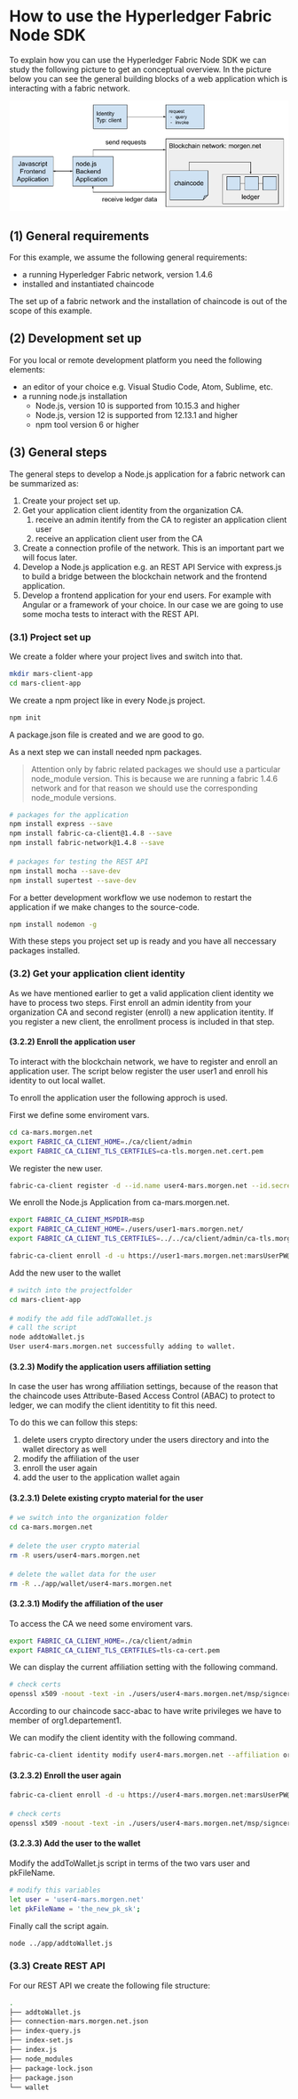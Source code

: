 # How to use the Hyperledger Fabric Node SDK

To explain how you can use the Hyperledger Fabric Node SDK we can study the following picture to get an conceptual overview. In the picture below you can see the general building blocks of a web application which is interacting with a fabric network.

![Node.js SDK](../../img/nodeJs_1.png "Node.js SDK")


## (1) General requirements
For this example, we assume the following general requirements:

- a running Hyperledger Fabric network, version 1.4.6
- installed and instantiated chaincode

The set up of a fabric network and the installation of chaincode is out of the scope of this example.

## (2) Development set up
For you local or remote development platform you need the following elements:

- an editor of your choice e.g. Visual Studio Code, Atom, Sublime, etc.
- a running node.js installation
  - Node.js, version 10 is supported from 10.15.3 and higher
  - Node.js, version 12 is supported from 12.13.1 and higher 
  - npm tool version 6 or higher

## (3) General steps
The general steps to develop a Node.js application for a fabric network can be summarized as:

1. Create your project set up.
2. Get your application client identity from the organization CA.
   1.  receive an admin itentify from the CA to register an application client user
   2.  receive an application client user from the CA
3. Create a connection profile of the network. This is an important part we will focus later.
4. Develop a Node.js application e.g. an REST API Service with express.js to build a bridge between the blockchain network and the frontend application. 
5. Develop a frontend application for your end users. For example with Angular or a framework of your choice. In our case we are going to use some mocha tests to interact with the REST API.

### (3.1) Project set up
We create a folder where your project lives and switch into that.
```bash
mkdir mars-client-app
cd mars-client-app
```

We create a npm project like in every Node.js project.
```bash
npm init 
```
A package.json file is created and we are good to go.

As a next step we can install needed npm packages. 

>Attention only by fabric related packages we should use a particular node_module version. This is because we are running a fabric 1.4.6 network and for that reason we should use the corresponding node_module versions.

```bash
# packages for the application
npm install express --save
npm install fabric-ca-client@1.4.8 --save
npm install fabric-network@1.4.8 --save

# packages for testing the REST API
npm install mocha --save-dev
npm install supertest --save-dev
```

For a better development workflow we use nodemon to restart the application if we make changes to the source-code.
```bash
npm install nodemon -g
```

With these steps you project set up is ready and you have all neccessary packages installed.


### (3.2) Get your application client identity
As we have mentioned earlier to get a valid application client identity we have to process two steps. First enroll an admin identity from your organization CA and second register (enroll) a new application itentity. If you register a new client, the enrollment process is included in that step.

#### (3.2.2) Enroll the application user
To interact with the blockchain network, we have to register and enroll an application user. The script below register the user user1 and enroll his identity to out local wallet.

To enroll the application user the following approch is used.

First we define some enviroment vars.

```bash
cd ca-mars.morgen.net
export FABRIC_CA_CLIENT_HOME=./ca/client/admin
export FABRIC_CA_CLIENT_TLS_CERTFILES=ca-tls.morgen.net.cert.pem
```

We register the new user.
```bash
fabric-ca-client register -d --id.name user4-mars.morgen.net --id.secret marsUserPW --id.type client -u https://0.0.0.0:7054
```

We enroll the Node.js Application from ca-mars.morgen.net.

```bash
export FABRIC_CA_CLIENT_MSPDIR=msp
export FABRIC_CA_CLIENT_HOME=./users/user1-mars.morgen.net/
export FABRIC_CA_CLIENT_TLS_CERTFILES=../../ca/client/admin/ca-tls.morgen.net.cert.pem
```

```bash
fabric-ca-client enroll -d -u https://user1-mars.morgen.net:marsUserPW@ca-mars.morgen.net:7054 --csr.hosts '*.mars.morgen.net'

```

Add the new user to the wallet
```bash
# switch into the projectfolder
cd mars-client-app

# modify the add file addToWallet.js
# call the script
node addtoWallet.js
User user4-mars.morgen.net successfully adding to wallet.
```

#### (3.2.3) Modify the application users affiliation setting
In case the user has wrong affiliation settings, because of the reason that the chaincode uses Attribute-Based Access Control (ABAC) to protect to ledger, we can modify the client identitity to fit this need.

To do this we can follow this steps:

1. delete users crypto directory under the users directory and into the wallet directory as well
2. modify the affiliation of the user
3. enroll the user again
4. add the user to the application wallet again


#### (3.2.3.1) Delete existing crypto material for the user
```bash
# we switch into the organization folder
cd ca-mars.morgen.net

# delete the user crypto material
rm -R users/user4-mars.morgen.net

# delete the wallet data for the user
rm -R ../app/wallet/user4-mars.morgen.net
```

#### (3.2.3.1) Modify the affiliation of the user
To access the CA we need some enviroment vars.

```bash
export FABRIC_CA_CLIENT_HOME=./ca/client/admin
export FABRIC_CA_CLIENT_TLS_CERTFILES=tls-ca-cert.pem
```

We can display the current affiliation setting with the following command.

```bash
# check certs
openssl x509 -noout -text -in ./users/user4-mars.morgen.net/msp/signcerts/cert.pem
```

According to our chaincode sacc-abac to have write privileges we have to member of org1.departement1.

We can modify the client identity with the following command.

```bash
fabric-ca-client identity modify user4-mars.morgen.net --affiliation org1.department1
```

#### (3.2.3.2) Enroll the user again
```bash
fabric-ca-client enroll -d -u https://user4-mars.morgen.net:marsUserPW@0.0.0.0:7054

# check certs
openssl x509 -noout -text -in ./users/user4-mars.morgen.net/msp/signcerts/cert.pem
```

#### (3.2.3.3) Add the user to the wallet
Modify the addToWallet.js script in terms of the two vars user and pkFileName.

```bash
# modify this variables
let user = 'user4-mars.morgen.net'
let pkFileName = 'the_new_pk_sk';
```

Finally call the script again.
```bash
node ../app/addtoWallet.js
```

### (3.3) Create REST API
For our REST API we create the following file structure:
```bash
.
├── addtoWallet.js
├── connection-mars.morgen.net.json
├── index-query.js
├── index-set.js
├── index.js
├── node_modules
├── package-lock.json
├── package.json
└── wallet
```

